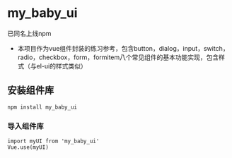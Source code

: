 # my_baby_ui
已同名上线npm

+ 本项目作为vue组件封装的练习参考，包含button，dialog，input，switch，radio，checkbox，form，formitem八个常见组件的基本功能实现，包含样式（与el-ui的样式类似）

## 安装组件库
```
npm install my_baby_ui
```

### 导入组件库
```
import myUI from 'my_baby_ui'
Vue.use(myUI)
```

